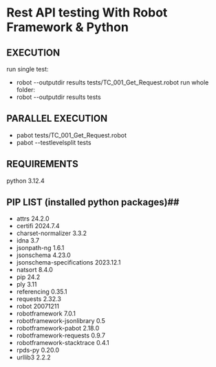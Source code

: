 # Rest API testing With Robot Framework & Python


## EXECUTION
run single test:
- robot --outputdir results  tests/TC_001_Get_Request.robot
run whole folder:
- robot --outputdir results  tests

## PARALLEL EXECUTION
- pabot tests/TC_001_Get_Request.robot
- pabot --testlevelsplit  tests

## REQUIREMENTS
python 3.12.4

## PIP LIST (installed python packages)##
- attrs                      24.2.0
- certifi                    2024.7.4
- charset-normalizer         3.3.2
- idna                       3.7
- jsonpath-ng                1.6.1
- jsonschema                 4.23.0
- jsonschema-specifications  2023.12.1
- natsort                    8.4.0
- pip                        24.2
- ply                        3.11
- referencing                0.35.1
- requests                   2.32.3
- robot                      20071211
- robotframework             7.0.1
- robotframework-jsonlibrary 0.5
- robotframework-pabot       2.18.0
- robotframework-requests    0.9.7
- robotframework-stacktrace  0.4.1
- rpds-py                    0.20.0
- urllib3                    2.2.2
